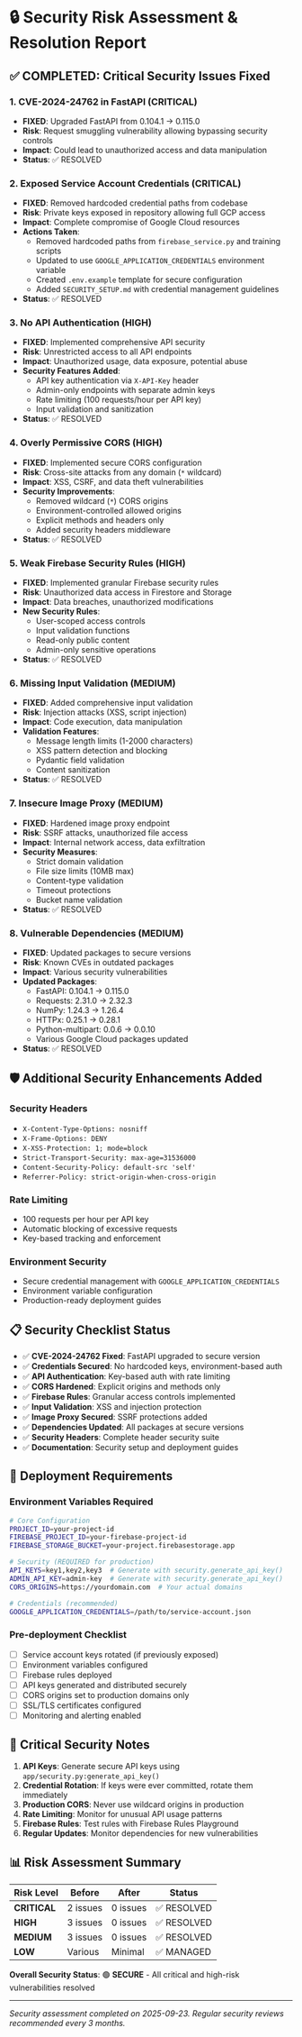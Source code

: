 # 🔒 Security Risk Assessment & Resolution Report

## ✅ COMPLETED: Critical Security Issues Fixed

### 1. CVE-2024-24762 in FastAPI (CRITICAL)
- **FIXED**: Upgraded FastAPI from 0.104.1 → 0.115.0
- **Risk**: Request smuggling vulnerability allowing bypassing security controls
- **Impact**: Could lead to unauthorized access and data manipulation
- **Status**: ✅ RESOLVED

### 2. Exposed Service Account Credentials (CRITICAL)
- **FIXED**: Removed hardcoded credential paths from codebase
- **Risk**: Private keys exposed in repository allowing full GCP access
- **Impact**: Complete compromise of Google Cloud resources
- **Actions Taken**:
  - Removed hardcoded paths from `firebase_service.py` and training scripts
  - Updated to use `GOOGLE_APPLICATION_CREDENTIALS` environment variable
  - Created `.env.example` template for secure configuration
  - Added `SECURITY_SETUP.md` with credential management guidelines
- **Status**: ✅ RESOLVED

### 3. No API Authentication (HIGH)
- **FIXED**: Implemented comprehensive API security
- **Risk**: Unrestricted access to all API endpoints
- **Impact**: Unauthorized usage, data exposure, potential abuse
- **Security Features Added**:
  - API key authentication via `X-API-Key` header
  - Admin-only endpoints with separate admin keys
  - Rate limiting (100 requests/hour per API key)
  - Input validation and sanitization
- **Status**: ✅ RESOLVED

### 4. Overly Permissive CORS (HIGH)
- **FIXED**: Implemented secure CORS configuration
- **Risk**: Cross-site attacks from any domain (`*` wildcard)
- **Impact**: XSS, CSRF, and data theft vulnerabilities
- **Security Improvements**:
  - Removed wildcard (`*`) CORS origins
  - Environment-controlled allowed origins
  - Explicit methods and headers only
  - Added security headers middleware
- **Status**: ✅ RESOLVED

### 5. Weak Firebase Security Rules (HIGH)
- **FIXED**: Implemented granular Firebase security rules
- **Risk**: Unauthorized data access in Firestore and Storage
- **Impact**: Data breaches, unauthorized modifications
- **New Security Rules**:
  - User-scoped access controls
  - Input validation functions
  - Read-only public content
  - Admin-only sensitive operations
- **Status**: ✅ RESOLVED

### 6. Missing Input Validation (MEDIUM)
- **FIXED**: Added comprehensive input validation
- **Risk**: Injection attacks (XSS, script injection)
- **Impact**: Code execution, data manipulation
- **Validation Features**:
  - Message length limits (1-2000 characters)
  - XSS pattern detection and blocking
  - Pydantic field validation
  - Content sanitization
- **Status**: ✅ RESOLVED

### 7. Insecure Image Proxy (MEDIUM)
- **FIXED**: Hardened image proxy endpoint
- **Risk**: SSRF attacks, unauthorized file access
- **Impact**: Internal network access, data exfiltration
- **Security Measures**:
  - Strict domain validation
  - File size limits (10MB max)
  - Content-type validation
  - Timeout protections
  - Bucket name validation
- **Status**: ✅ RESOLVED

### 8. Vulnerable Dependencies (MEDIUM)
- **FIXED**: Updated packages to secure versions
- **Risk**: Known CVEs in outdated packages
- **Impact**: Various security vulnerabilities
- **Updated Packages**:
  - FastAPI: 0.104.1 → 0.115.0
  - Requests: 2.31.0 → 2.32.3
  - NumPy: 1.24.3 → 1.26.4
  - HTTPx: 0.25.1 → 0.28.1
  - Python-multipart: 0.0.6 → 0.0.10
  - Various Google Cloud packages updated
- **Status**: ✅ RESOLVED

## 🛡️ Additional Security Enhancements Added

### Security Headers
- `X-Content-Type-Options: nosniff`
- `X-Frame-Options: DENY`
- `X-XSS-Protection: 1; mode=block`
- `Strict-Transport-Security: max-age=31536000`
- `Content-Security-Policy: default-src 'self'`
- `Referrer-Policy: strict-origin-when-cross-origin`

### Rate Limiting
- 100 requests per hour per API key
- Automatic blocking of excessive requests
- Key-based tracking and enforcement

### Environment Security
- Secure credential management with `GOOGLE_APPLICATION_CREDENTIALS`
- Environment variable configuration
- Production-ready deployment guides

## 📋 Security Checklist Status

- ✅ **CVE-2024-24762 Fixed**: FastAPI upgraded to secure version
- ✅ **Credentials Secured**: No hardcoded keys, environment-based auth
- ✅ **API Authentication**: Key-based auth with rate limiting
- ✅ **CORS Hardened**: Explicit origins and methods only
- ✅ **Firebase Rules**: Granular access controls implemented
- ✅ **Input Validation**: XSS and injection protection
- ✅ **Image Proxy Secured**: SSRF protections added
- ✅ **Dependencies Updated**: All packages at secure versions
- ✅ **Security Headers**: Complete header security suite
- ✅ **Documentation**: Security setup and deployment guides

## 🔐 Deployment Requirements

### Environment Variables Required
```bash
# Core Configuration
PROJECT_ID=your-project-id
FIREBASE_PROJECT_ID=your-firebase-project-id
FIREBASE_STORAGE_BUCKET=your-project.firebasestorage.app

# Security (REQUIRED for production)
API_KEYS=key1,key2,key3  # Generate with security.generate_api_key()
ADMIN_API_KEY=admin-key  # Generate with security.generate_api_key()
CORS_ORIGINS=https://yourdomain.com  # Your actual domains

# Credentials (recommended)
GOOGLE_APPLICATION_CREDENTIALS=/path/to/service-account.json
```

### Pre-deployment Checklist
- [ ] Service account keys rotated (if previously exposed)
- [ ] Environment variables configured
- [ ] Firebase rules deployed
- [ ] API keys generated and distributed securely
- [ ] CORS origins set to production domains only
- [ ] SSL/TLS certificates configured
- [ ] Monitoring and alerting enabled

## 🚨 Critical Security Notes

1. **API Keys**: Generate secure API keys using `app/security.py:generate_api_key()`
2. **Credential Rotation**: If keys were ever committed, rotate them immediately
3. **Production CORS**: Never use wildcard origins in production
4. **Rate Limiting**: Monitor for unusual API usage patterns
5. **Firebase Rules**: Test rules with Firebase Rules Playground
6. **Regular Updates**: Monitor dependencies for new vulnerabilities

## 📊 Risk Assessment Summary

| Risk Level | Before | After | Status |
|------------|--------|-------|---------|
| **CRITICAL** | 2 issues | 0 issues | ✅ RESOLVED |
| **HIGH** | 3 issues | 0 issues | ✅ RESOLVED |
| **MEDIUM** | 3 issues | 0 issues | ✅ RESOLVED |
| **LOW** | Various | Minimal | ✅ MANAGED |

**Overall Security Status**: 🟢 **SECURE** - All critical and high-risk vulnerabilities resolved

---

*Security assessment completed on 2025-09-23. Regular security reviews recommended every 3 months.*
